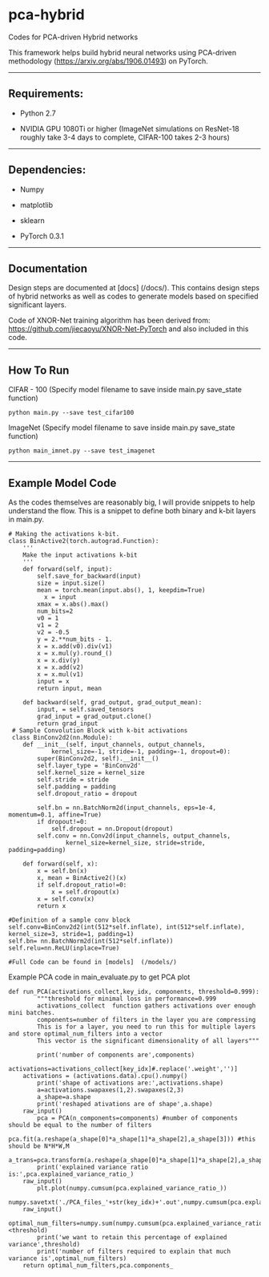 # pca-hybrid
Codes for PCA-driven Hybrid networks

This framework helps build hybrid neural networks using PCA-driven methodology (https://arxiv.org/abs/1906.01493) on PyTorch. 

---------------
Requirements:
---------------

- Python 2.7 

- NVIDIA GPU 1080Ti or higher (ImageNet simulations on ResNet-18 roughly take 3-4 days to complete, CIFAR-100 takes 2-3 hours)

-------------
Dependencies:
-------------

- Numpy

- matplotlib

- sklearn

- PyTorch 0.3.1

---------------
Documentation
---------------

Design steps are documented at [docs] (/docs/). This contains design steps of hybrid networks as well as codes to generate models based on specified significant layers. 

Code of XNOR-Net training algorithm has been derived from: https://github.com/jiecaoyu/XNOR-Net-PyTorch and also included in this code. 

---------------
How To Run
---------------

CIFAR - 100 (Specify model filename to save inside main.py save_state function)

```
python main.py --save test_cifar100 
```
ImageNet (Specify model filename to save inside main.py save_state function)

```
python main_imnet.py --save test_imagenet
```

---------------
Example Model Code
---------------

As the codes themselves are reasonably big, I will provide snippets to help understand the flow. This is a snippet to define both binary and k-bit layers in main.py.

```
# Making the activations k-bit. 
class BinActive2(torch.autograd.Function):
    '''
    Make the input activations k-bit
    '''
    def forward(self, input):
        self.save_for_backward(input)
        size = input.size()
        mean = torch.mean(input.abs(), 1, keepdim=True)
	      x = input
        xmax = x.abs().max()
        num_bits=2
        v0 = 1
        v1 = 2
        v2 = -0.5
        y = 2.**num_bits - 1.
        x = x.add(v0).div(v1)
        x = x.mul(y).round_()
        x = x.div(y)
        x = x.add(v2)
        x = x.mul(v1)
        input = x
        return input, mean

    def backward(self, grad_output, grad_output_mean):
        input, = self.saved_tensors
        grad_input = grad_output.clone()
        return grad_input
 # Sample Convolution Block with k-bit activations       
 class BinConv2d2(nn.Module):
    def __init__(self, input_channels, output_channels,
            kernel_size=-1, stride=-1, padding=-1, dropout=0):
        super(BinConv2d2, self).__init__()
        self.layer_type = 'BinConv2d'
        self.kernel_size = kernel_size
        self.stride = stride
        self.padding = padding
        self.dropout_ratio = dropout

        self.bn = nn.BatchNorm2d(input_channels, eps=1e-4, momentum=0.1, affine=True)
        if dropout!=0:
            self.dropout = nn.Dropout(dropout)
        self.conv = nn.Conv2d(input_channels, output_channels,
                kernel_size=kernel_size, stride=stride, padding=padding)
    
    def forward(self, x):
        x = self.bn(x)
        x, mean = BinActive2()(x)
        if self.dropout_ratio!=0:
            x = self.dropout(x)
        x = self.conv(x)
        return x  
        
#Definition of a sample conv block
self.conv=BinConv2d2(int(512*self.inflate), int(512*self.inflate), kernel_size=3, stride=1, padding=1)
self.bn= nn.BatchNorm2d(int(512*self.inflate))
self.relu=nn.ReLU(inplace=True)

#Full Code can be found in [models]  (/models/)      
```

Example PCA code in main_evaluate.py to get PCA plot

```
def run_PCA(activations_collect,key_idx, components, threshold=0.999):
        """threshold for minimal loss in performance=0.999
        activations_collect  function gathers activations over enough mini batches.
        components=number of filters in the layer you are compressing
        This is for a layer, you need to run this for multiple layers and store optimal_num_filters into a vector
        This vector is the significant dimensionality of all layers"""
        
        print('number of components are',components)
        activations=activations_collect[key_idx]#.replace('.weight','')]
	activations = (activations.data).cpu().numpy()
        print('shape of activations are:',activations.shape)
        a=activations.swapaxes(1,2).swapaxes(2,3)
        a_shape=a.shape
        print('reshaped ativations are of shape',a.shape)
	raw_input()
        pca = PCA(n_components=components) #number of components should be equal to the number of filters
        pca.fit(a.reshape(a_shape[0]*a_shape[1]*a_shape[2],a_shape[3])) #this should be N*H*W,M
        a_trans=pca.transform(a.reshape(a_shape[0]*a_shape[1]*a_shape[2],a_shape[3]))
        print('explained variance ratio is:',pca.explained_variance_ratio_)
	raw_input()
        plt.plot(numpy.cumsum(pca.explained_variance_ratio_))
	numpy.savetxt('./PCA_files_'+str(key_idx)+'.out',numpy.cumsum(pca.explained_variance_ratio_))
	raw_input()
        optimal_num_filters=numpy.sum(numpy.cumsum(pca.explained_variance_ratio_)<threshold) 
        print('we want to retain this percentage of explained variance',threshold)
        print('number of filters required to explain that much variance is',optimal_num_filters)
	return optimal_num_filters,pca.components_
```
